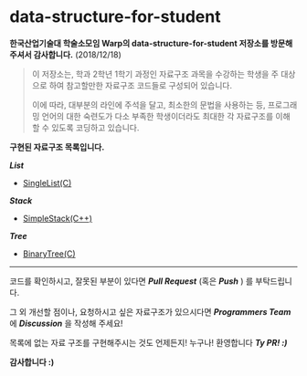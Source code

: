 # data-structure-for-student
__한국산업기술대 학술소모임 Warp의 data-structure-for-student 저장소를 방문해주셔서 감사합니다.__ (2018/12/18)

> 이 저장소는, 학과 2학년 1학기 과정인 자료구조 과목을 수강하는 학생을 주 대상으로 하여 참고할만한 자료구조 코드들로 구성되어 있습니다.
>
> 이에 따라, 대부분의 라인에 주석을 달고, 최소한의 문법을 사용하는 등, 프로그래밍 언어의 대한 숙련도가 다소 부족한 학생이더라도 최대한 각 자료구조를 이해할 수 있도록 코딩하고 있습니다.

__구현된 자료구조 목록입니다.__

___List___
* [SingleList(C)](./자료구조/자료구조/src/List/c/SingleList.h)

___Stack___
* [SimpleStack(C++)](./자료구조/자료구조/src/Stack/cpp/SimpleStack.h)

___Tree___
* [BinaryTree(C)](./자료구조/자료구조/src/Tree/c/BinaryTree.h)

---

 코드를 확인하시고, 잘못된 부분이 있다면 ___Pull Request___ (혹은 ___Push___ )  를 부탁드립니다. 

 그 외 개선할 점이나, 요청하시고 싶은 자료구조가 있으시다면 ___Programmers Team___ 에 ___Discussion___ 을 작성해 주세요!

 목록에 없는 자료 구조를 구현해주시는 것도 언제든지! 누구나! 환영합니다   ___Ty PR! :)___

 __감사합니다 :)__
